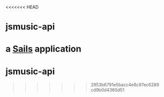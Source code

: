 <<<<<<< HEAD
# jsmusic-api

a [Sails](http://sailsjs.org) application
=======
# jsmusic-api
>>>>>>> 2953b6791e5bacc4e8c97ec6289cd9b0d4360d51
